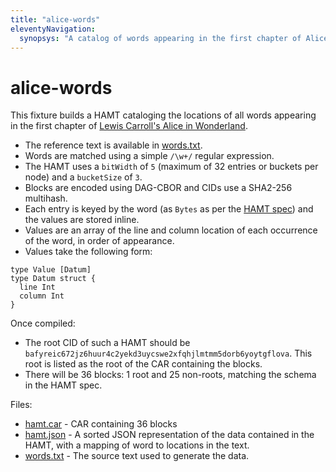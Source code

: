 ```yaml
---
title: "alice-words"
eleventyNavigation:
  synopsys: "A catalog of words appearing in the first chapter of Alice in Wonderland"
---
```


alice-words
===========

This fixture builds a HAMT cataloging the locations of all words appearing in the first chapter of [Lewis Carroll's Alice in Wonderland](https://www.gutenberg.org/files/11/11-h/11-h.htm).

* The reference text is available in [words.txt](./words.txt).
* Words are matched using a simple `/\w+/` regular expression.
* The HAMT uses a `bitWidth` of `5` (maximum of 32 entries or buckets per node) and a `bucketSize` of `3`.
* Blocks are encoded using DAG-CBOR and CIDs use a SHA2-256 multihash.
* Each entry is keyed by the word (as `Bytes` as per the [HAMT spec](../../spec/)) and the values are stored inline.
* Values are an array of the line and column location of each occurrence of the word, in order of appearance.
* Values take the following form:

```ipldsch
type Value [Datum]
type Datum struct {
  line Int
  column Int
}
```

Once compiled:

* The root CID of such a HAMT should be `bafyreic672jz6huur4c2yekd3uycswe2xfqhjlmtmm5dorb6yoytgflova`. This root is listed as the root of the CAR containing the blocks.
* There will be 36 blocks: 1 root and 25 non-roots, matching the schema in the HAMT spec.

Files:

* [hamt.car](./hamt.car) - CAR containing 36 blocks 
* [hamt.json](./hamt.json) - A sorted JSON representation of the data contained in the HAMT, with a mapping of word to locations in the text.
* [words.txt](./words.txt) - The source text used to generate the data.

